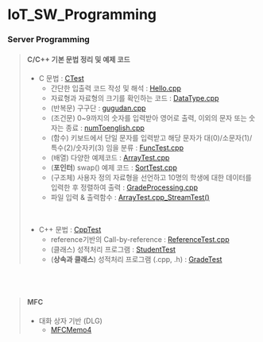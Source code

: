 # IoT_SW_Programming
### Server Programming

> #### C/C++ 기본 문법 정리 및 예제 코드
> - C 문법 : [CTest](https://github.com/Hi-Bean/IoT_SW/tree/main/Server%20Programming/CTest)
>    - 간단한 입출력 코드 작성 및 해석 : [Hello.cpp](https://github.com/Hi-Bean/IoT_SW/blob/main/Server%20Programming/CTest/Hello/Hello.cpp)
>    - 자료형과 자료형의 크기를 확인하는 코드 : [DataType.cpp](https://github.com/Hi-Bean/IoT_SW/blob/main/Server%20Programming/CTest/DataType/DataType.cpp)
>    - (반복문) 구구단 : [gugudan.cpp](https://github.com/Hi-Bean/IoT_SW_Programming/blob/main/Server%20Programming/CTest/gugudan/gugudan.cpp)
>    - (조건문) 0~9까지의 숫자를 입력받아 영어로 출력, 이외의 문자 또는 숫자는 종료 : [numToenglish.cpp](https://github.com/Hi-Bean/IoT_SW_Programming/blob/main/Server%20Programming/CTest/numToenglish/numToenglish.cpp)
>    - (함수) 키보드에서 단일 문자를 입력받고 해당 문자가 대(0)/소문자(1)/특수(2)/숫자키(3) 임을 분류 : [FuncTest.cpp](https://github.com/Hi-Bean/IoT_SW_Programming/blob/main/Server%20Programming/CTest/FuncTest/FuncTest.cpp)
>    - (배열) 다양한 예제코드 : [ArrayTest.cpp](https://github.com/Hi-Bean/IoT_SW_Programming/blob/main/Server%20Programming/CTest/ArrayTest/ArrayTest.cpp)
>    - (**포인터**) swap() 예제 코드 : [SortTest.cpp](https://github.com/Hi-Bean/IoT_SW_Programming/blob/main/Server%20Programming/CTest/SortTest/SortTest.cpp)
>    - (구조체) 사용자 정의 자료형을 선언하고 10명의 학생에 대한 데이터를 입력한 후 정렬하여 출력 : [GradeProcessing.cpp](https://github.com/Hi-Bean/IoT_SW_Programming/blob/main/Server%20Programming/CTest/GradeProcessing/GradeProcessing.cpp)
>    - 파일 입력 & 출력함수 : [ArrayTest.cpp_StreamTest()](https://github.com/Hi-Bean/IoT_SW_Programming/blob/main/Server%20Programming/CTest/ArrayTest/ArrayTest.cpp)
> </br>
> 
> - C++ 문법 : [CppTest](https://github.com/Hi-Bean/IoT_SW/tree/main/Server%20Programming/CppTest)
>   - reference기반의 Call-by-reference : [ReferenceTest.cpp](https://github.com/Hi-Bean/IoT_SW_Programming/blob/main/Server%20Programming/CppTest/ReferenceTest/ReferenceTest.cpp)
>   - (클래스) 성적처리 프로그램 : [StudentTest](https://github.com/Hi-Bean/IoT_SW/tree/main/Server%20Programming/CppTest/StudentTest)
>   - (**상속과 클래스**) 성적처리 프로그램 (.cpp, .h) : [GradeTest](https://github.com/Hi-Bean/IoT_SW/tree/main/Server%20Programming/CppTest/GradeTest)


</br></br>
> #### MFC
> - 대화 상자 기반 (DLG)
>   - [MFCMemo4]()
